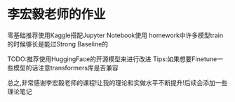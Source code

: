# 李宏毅老师的作业

零基础推荐使用Kaggle搭配Jupyter Notebook使用
homework中许多模型train的时候够长是能过Strong Baseline的

TODO:推荐使用HuggingFace的开源模型来进行改进
Tips:如果想要Finetune一些模型的话注意transformers库是否兼容

总之,非常感谢李宏毅老师的课程!让我的理论和实做水平不断提升!后续会添加一些理论笔记

